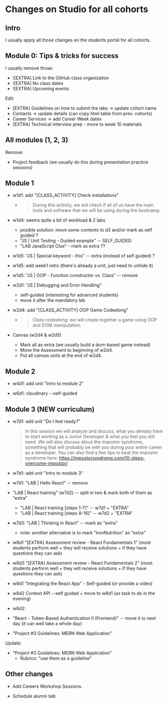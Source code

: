 

# Changes on Studio for all cohorts


## Intro

I usually apply all those changes on the students portal for all cohorts.



<!-- @Luis: check unit "What's new"  -->


## Module 0: Tips & tricks for success


I usually remove those:
- ![EXTRA] Link to  the GitHub class organization
- ![EXTRA] No class dates
- ![EXTRA] Upcoming events


Edit:
- [EXTRA] Guidelines on how to submit the labs → update cohort name
- Contacts → update details (can copy html table from prev. cohorts)
- Career Services → add Career Week dates
- [EXTRA] Technical interview prep - move to week 10 materials



## All modules (1, 2, 3)

Remove:
- Project feedback (we usually do this during presentation practice sessions)



## Module 1

- w1d1: add "[CLASS_ACTIVITY] Check installations"
  - > During this activity, we will check if all of us have the main tools and software that we will be using during the bootcamp.

- w1d4: seems quite a bit of workload & 2 labs
  - posible solution: move some contents to d3 and/or mark as self guided ?
  - "JS | Unit Testing - Guided example" -- SELF_GUIDED
  - "LAB JavaScript Clue" - mark as extra ??

- w1d5: "JS | Special keyword - this" -- extra (instead of self guided) ?

- w1d5: add week1 retro (there's already a unit, just need to unhide it)

- w1d5: "JS | OOP - Function constructor vs. Class" -- remove


- w2d1: "JS | Debugging and Error Handling" 
  - self-guided (interesting for advanced students)
  - move it after the mandatory lab

- w2d4: add "[CLASS_ACTIVITY] OOP Game Codealong"
  - > Class codealong: we will create together a game using OOP and DOM manipulation.

- Canvas (w2d4 & w2d5)
  - Mark all as extra (we usually build a dom-based game instead)
  - Move the Assessment to beginning of w2d4.
  - Put all canvas units at the end of w2d4.

<!-- @Luis: schedule reminder to check m2 installations -->

## Module 2


- w4d1: add unit "Intro to module 2"


- w6d1: cloudinary --self-guided



## Module 3 (NEW curriculum)

- w7d1: add unit "Do I feel ready?"
  > In this session we will analyze and discuss, what  you already have to start working as a Junior Developer & what you feel you still need. 
  > We will also discuss about the impostor syndrome, something that will probably be with you during your entire career as a developer.
  > You can also find a few tips to beat the impostor syndrome here: https://impostorsyndrome.com/10-steps-overcome-impostor/


- w7d1: add unit "Intro to module 3"

- w7d1: "LAB | Hello React" -- remove

- "LAB | React training" (w7d2) -- split in two & mark both of them as "extra"
    - "LAB | React training [steps 1-7]" -- w7d1 + "EXTRA"
    - "LAB | React training [steps 8-16]" -- w7d2 + "EXTRA"



- w7d3: "LAB | Thinking in React" -- mark as "extra"
  - note: another alternative is to mark "IronNutrition" as "extra"


- w8d1 "[EXTRA] Assessment review - React Fundamentals 1" (most students perform well + they will receive solutions + if they have questions they can ask)

- w8d3 "[EXTRA] Assessment review - React Fundamentals 2" (most students perform well + they will receive solutions + if they have questions they can ask)


- w8d1 "Integrating the React App" - Self-guided (or provide a video)


- w8d2 Context API --self guided + move to w8d1 (as task to do in the evening)


- w8d2: 
- "React - Token-Based Authentication II (Frontend)" -- move it to next day (it can well take a whole day)
- "Project #3 Guidelines: MERN Web Application"


Update:
- "Project #3 Guidelines: MERN Web Application"
  - Rubrics: "use them as a guideline"




## Other changes

- Add Careers Workshop Sessions.

  <!-- @Luis: info in course tracker spreadsheet  -->


  <!-- 

  Slack (schedule):


  @here

  FYI: 

  - Tomorrow 9am there's Career Services workshop (for those of you taking part in Career Week, you'll have received an email or invitation with the details).
  
  - We meet in our class at 10am (if the workshop finishes earlier just take a nice break ;) )

   -->

- Schedule alumni talk


